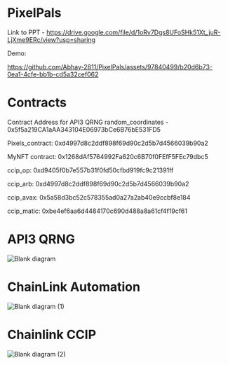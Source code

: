 # PixelPals
Link to PPT - https://drive.google.com/file/d/1oRv7Dgs8UFoSHk51Xt_juR-LjXme9ERc/view?usp=sharing

Demo: 



https://github.com/Abhay-2811/PixelPals/assets/97840499/b20d6b73-0ea1-4cfe-bb1b-cd5a32cef062




# Contracts
Contract Address for API3 QRNG random_coordinates - 0x5f5a219CA1aAA343104E06973bCe6B76bE531FD5

Pixels_contract: 0xd4997d8c2ddf898f69d90c2d5b7d4566039b90a2

MyNFT contract:  0x1268dAf5764992Fa620c6B70f0FEfF5FEc79dbc5

ccip_op: 0xd9405f0b7e557b31f0fd50cfbd919fc9c21391ff

ccip_arb: 0xd4997d8c2ddf898f69d90c2d5b7d4566039b90a2

ccip_avax: 0x5a58d3bc52c578355ad0a27a2ab40e9ccbf8e184

ccip_matic: 0xbe4ef6aa6d4484170c690d488a8a61cf4f19cf61

# API3 QRNG
![Blank diagram](https://github.com/Abhay-2811/PixelPals/assets/98006758/778dda52-38ad-43db-b4e1-c197e15648cb)

# ChainLink Automation
![Blank diagram (1)](https://github.com/Abhay-2811/PixelPals/assets/98006758/509f0784-e7ba-470f-a53b-490d10284ee2)

# Chainlink CCIP
![Blank diagram (2)](https://github.com/Abhay-2811/PixelPals/assets/98006758/16ae6f8d-6438-4dab-bf79-e7169b3f3c95)




